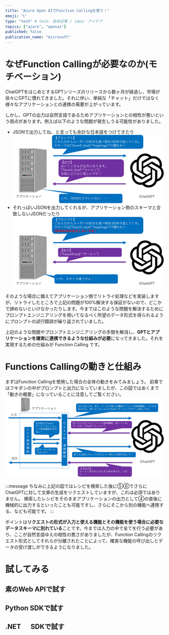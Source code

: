 ```yaml
---
title: "Azure Open AIでFunction Callingを使う！"
emoji: "📞"
type: "tech" # tech: 技術記事 / idea: アイデア
topics: ["azure", "openai"]
published: false
publication_name: "microsoft"
---
```


# なぜFunction Callingが必要なのか(モチベーション)
ChatGPTをはじめとするGPTシリーズのリリースから数ヶ月が経過し、市場が徐々にGPTに慣れてきました。それに伴い、単純な「チャット」だけではなく様々なアプリケーションとの連携の需要が上がっています。

しかし、GPTの出力は自然言語であるためアプリケーションとの相性が悪いという弱点があります。例えば以下のような問題が発生しうる可能性がありました。
- JSONで出力してね、と言っても余計な日本語をつけてきたり
    ![](/images/azure-openai-add-function-calling/issue1.png)
- それっぽいJSONを出力してくれるが、アプリケーション側のスキーマと合致しないJSONだったり
    ![](/images/azure-openai-add-function-calling/issue2.png)

そのような場合に備えてアプリケーション側でリトライ処理などを実装しますが、リトライしたところで上記の問題が100%解決する保証がないので、どこかで諦めないといけなかったりします。今まではこのような問題を解決するためにプロンプトエンジニアリングを用いてなるべく所望のデータ形式を得られるようにプロンプトの試行錯誤が繰り返されていました。

上記のような問題やプロンプトエンジニアリングの手間を解消し、**GPTとアプリケーションを確実に連携できるような仕組みが必要**になってきました。それを実現するための仕組みが Function Calling です。


# Functions Callingの動きと仕組み


まずはFunction Callingを使用した場合の全体の動きをみてみましょう。
前章ではフキダシの中がプロンプトと出力になっていましたが、この図ではあくまで「動きの概要」になっていることに注意してご覧ください。
![](/images/azure-openai-add-function-calling/overview.png)

:::message
ちなみに上記の図ではレシピを検索した後に⑤⑥でさらにChatGPTに対して文章の生成をリクエストしていますが、これは必須ではありません。
検索したレシピをそのままアプリケーションの出力として④の直後に機械的に出力するといったことも可能ですし、さらにそこから別の機能へ連携する、なども可能です。
:::

ポイントは**リクエストの形式が入力と使える機能とその機能を使う場合に必要なデータスキーマに別れている**ことです。今までは入力の中で全てを行う必要があり、ここが自然言語ゆえの相性の悪さがありましたが、Function Callingのリクエスト形式としてそれらが分離されたことによって、確実な機能の呼び出しとデータの受け渡しができるようになりました。




# 試してみる

## 素のWeb APIで試す

## Python SDKで試す

## .NET 　 SDKで試す
